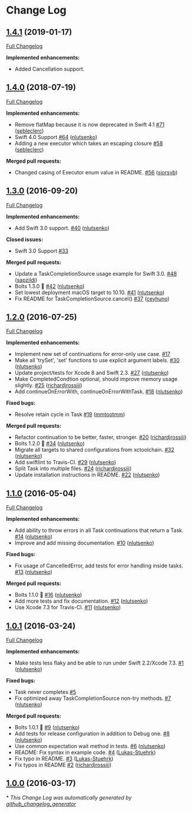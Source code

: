 # Change Log

## [1.4.1](https://github.com/hotwirestudios/Bolts-Swift/tree/1.4.1) (2019-01-17)
[Full Changelog](https://github.com/hotwirestudios/Bolts-Swift/compare/1.4.0...1.4.1)

**Implemented enhancements:**

- Added Cancellation support.

## [1.4.0](https://github.com/BoltsFramework/Bolts-Swift/tree/1.4.0) (2018-07-19)
[Full Changelog](https://github.com/BoltsFramework/Bolts-Swift/compare/1.3.0...1.4.0)

**Implemented enhancements:**

- Remove flatMap because it is now deprecated in Swift 4.1 [\#71](https://github.com/BoltsFramework/Bolts-Swift/pull/71) ([sebleclerc](https://github.com/sebleclerc))
- Swift 4.0 Support [\#64](https://github.com/BoltsFramework/Bolts-Swift/pull/64) ([nlutsenko](https://github.com/nlutsenko))
- Adding a new executor which takes an escaping closure [\#58](https://github.com/BoltsFramework/Bolts-Swift/pull/58) ([sebleclerc](https://github.com/sebleclerc))

**Merged pull requests:**

- Changed casing of Executor enum value in README. [\#56](https://github.com/BoltsFramework/Bolts-Swift/pull/56) ([sjorsvb](https://github.com/sjorsvb))

## [1.3.0](https://github.com/BoltsFramework/Bolts-Swift/tree/1.3.0) (2016-09-20)
[Full Changelog](https://github.com/BoltsFramework/Bolts-Swift/compare/1.2.0...1.3.0)

**Implemented enhancements:**

- Add Swift 3.0 support. [\#40](https://github.com/BoltsFramework/Bolts-Swift/pull/40) ([nlutsenko](https://github.com/nlutsenko))

**Closed issues:**

- Swift 3.0 Support [\#33](https://github.com/BoltsFramework/Bolts-Swift/issues/33)

**Merged pull requests:**

- Update a TaskCompletionSource usage example for Swift 3.0. [\#48](https://github.com/BoltsFramework/Bolts-Swift/pull/48) ([sapzildj](https://github.com/sapzildj))
- Bolts 1.3.0 🔩 [\#42](https://github.com/BoltsFramework/Bolts-Swift/pull/42) ([nlutsenko](https://github.com/nlutsenko))
- Set lowest deployment macOS target to 10.10. [\#41](https://github.com/BoltsFramework/Bolts-Swift/pull/41) ([nlutsenko](https://github.com/nlutsenko))
- Fix README for TaskCompletionSource.cancel\(\) [\#37](https://github.com/BoltsFramework/Bolts-Swift/pull/37) ([ceyhuno](https://github.com/ceyhuno))

## [1.2.0](https://github.com/BoltsFramework/Bolts-Swift/tree/1.2.0) (2016-07-25)
[Full Changelog](https://github.com/BoltsFramework/Bolts-Swift/compare/1.1.0...1.2.0)

**Implemented enhancements:**

- Implement new set of continuations for error-only use case. [\#17](https://github.com/BoltsFramework/Bolts-Swift/issues/17)
- Make all 'trySet', 'set' functions to use explicit argument labels. [\#30](https://github.com/BoltsFramework/Bolts-Swift/pull/30) ([nlutsenko](https://github.com/nlutsenko))
- Update project/tests for Xcode 8 and Swift 2.3. [\#27](https://github.com/BoltsFramework/Bolts-Swift/pull/27) ([nlutsenko](https://github.com/nlutsenko))
- Make CompletedCondtion optional, should improve memory usage slightly. [\#25](https://github.com/BoltsFramework/Bolts-Swift/pull/25) ([richardjrossiii](https://github.com/richardjrossiii))
- Add continueOnErrorWith, continueOnErrorWithTask. [\#18](https://github.com/BoltsFramework/Bolts-Swift/pull/18) ([nlutsenko](https://github.com/nlutsenko))

**Fixed bugs:**

- Resolve retain cycle in Task [\#19](https://github.com/BoltsFramework/Bolts-Swift/pull/19) ([mmtootmm](https://github.com/mmtootmm))

**Merged pull requests:**

- Refactor continuation to be better, faster, stronger. [\#20](https://github.com/BoltsFramework/Bolts-Swift/pull/20) ([richardjrossiii](https://github.com/richardjrossiii))
- Bolts 1.2.0 🔩 [\#34](https://github.com/BoltsFramework/Bolts-Swift/pull/34) ([nlutsenko](https://github.com/nlutsenko))
- Migrate all targets to shared configurations from xctoolchain. [\#32](https://github.com/BoltsFramework/Bolts-Swift/pull/32) ([nlutsenko](https://github.com/nlutsenko))
- Add swiftlint to Travis-CI. [\#29](https://github.com/BoltsFramework/Bolts-Swift/pull/29) ([nlutsenko](https://github.com/nlutsenko))
- Split Task into multiple files. [\#24](https://github.com/BoltsFramework/Bolts-Swift/pull/24) ([richardjrossiii](https://github.com/richardjrossiii))
- Update installation instructions in README. [\#22](https://github.com/BoltsFramework/Bolts-Swift/pull/22) ([nlutsenko](https://github.com/nlutsenko))

## [1.1.0](https://github.com/BoltsFramework/Bolts-Swift/tree/1.1.0) (2016-05-04)
[Full Changelog](https://github.com/BoltsFramework/Bolts-Swift/compare/1.0.1...1.1.0)

**Implemented enhancements:**

- Add ability to throw errors in all Task continuations that return a Task. [\#14](https://github.com/BoltsFramework/Bolts-Swift/pull/14) ([nlutsenko](https://github.com/nlutsenko))
- Improve and add missing documentation. [\#10](https://github.com/BoltsFramework/Bolts-Swift/pull/10) ([nlutsenko](https://github.com/nlutsenko))

**Fixed bugs:**

- Fix usage of CancelledError, add tests for error handling inside tasks. [\#13](https://github.com/BoltsFramework/Bolts-Swift/pull/13) ([nlutsenko](https://github.com/nlutsenko))

**Merged pull requests:**

- Bolts 1.1.0 🔩 [\#16](https://github.com/BoltsFramework/Bolts-Swift/pull/16) ([nlutsenko](https://github.com/nlutsenko))
- Add more tests and fix documentation. [\#12](https://github.com/BoltsFramework/Bolts-Swift/pull/12) ([nlutsenko](https://github.com/nlutsenko))
- Use Xcode 7.3 for Travis-CI. [\#11](https://github.com/BoltsFramework/Bolts-Swift/pull/11) ([nlutsenko](https://github.com/nlutsenko))

## [1.0.1](https://github.com/BoltsFramework/Bolts-Swift/tree/1.0.1) (2016-03-24)
[Full Changelog](https://github.com/BoltsFramework/Bolts-Swift/compare/1.0.0...1.0.1)

**Implemented enhancements:**

- Make tests less flaky and be able to run under Swift 2.2/Xcode 7.3. [\#1](https://github.com/BoltsFramework/Bolts-Swift/pull/1) ([nlutsenko](https://github.com/nlutsenko))

**Fixed bugs:**

- Task never completes [\#5](https://github.com/BoltsFramework/Bolts-Swift/issues/5)
- Fix optimized away TaskCompletionSource non-try methods. [\#7](https://github.com/BoltsFramework/Bolts-Swift/pull/7) ([nlutsenko](https://github.com/nlutsenko))

**Merged pull requests:**

- Bolts 1.0.1 🔩 [\#9](https://github.com/BoltsFramework/Bolts-Swift/pull/9) ([nlutsenko](https://github.com/nlutsenko))
- Add tests for release configuration in addition to Debug one. [\#8](https://github.com/BoltsFramework/Bolts-Swift/pull/8) ([nlutsenko](https://github.com/nlutsenko))
- Use common expectation wait method in tests. [\#6](https://github.com/BoltsFramework/Bolts-Swift/pull/6) ([nlutsenko](https://github.com/nlutsenko))
- README: Fix syntax in example code. [\#4](https://github.com/BoltsFramework/Bolts-Swift/pull/4) ([Lukas-Stuehrk](https://github.com/Lukas-Stuehrk))
- Fix typo in README. [\#3](https://github.com/BoltsFramework/Bolts-Swift/pull/3) ([Lukas-Stuehrk](https://github.com/Lukas-Stuehrk))
- Fix typos in README [\#2](https://github.com/BoltsFramework/Bolts-Swift/pull/2) ([richardjrossiii](https://github.com/richardjrossiii))

## [1.0.0](https://github.com/BoltsFramework/Bolts-Swift/tree/1.0.0) (2016-03-17)


\* *This Change Log was automatically generated by [github_changelog_generator](https://github.com/skywinder/Github-Changelog-Generator)*